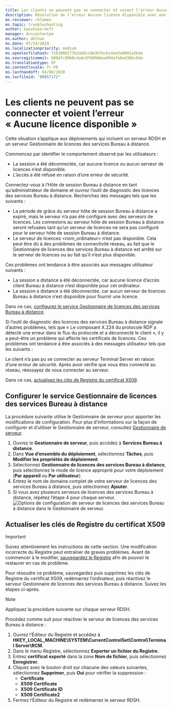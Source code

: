 ```yaml
---
title: Les clients ne peuvent pas se connecter et voient l’erreur Aucune licence disponible
description: Résolution de l’erreur Aucune licence disponible avec une connexion Bureau à distance
ms.reviewer: rklemen
ms.topic: troubleshooting
author: kaushika-msft
manager: dcscontentpm
ms.author: delhan
ms.date: 07/24/2019
ms.localizationpriority: medium
ms.openlocfilehash: f163908277b2ab8cc0e3bfbcbc4ae5e8001a2b4a
ms.sourcegitcommit: b00d7c8968c4adc8f699dbee694afe6ed36bc9de
ms.translationtype: HT
ms.contentlocale: fr-FR
ms.lasthandoff: 04/08/2020
ms.locfileid: "80857172"
---
```

# <a name="clients-cant-connect-and-see-no-licenses-available-error"></a>Les clients ne peuvent pas se connecter et voient l’erreur « Aucune licence disponible »

Cette situation s’applique aux déploiements qui incluent un serveur RDSH et un serveur Gestionnaire de licences des services Bureau à distance.

Commencez par identifier le comportement observé par les utilisateurs :

- La session a été déconnectée, car aucune licence ou aucun serveur de licences n’est disponible.
- L’accès a été refusé en raison d’une erreur de sécurité.

Connectez-vous à l’Hôte de session Bureau à distance en tant qu’administrateur de domaine et ouvrez l’outil de diagnostic des licences des services Bureau à distance. Recherchez des messages tels que les suivants :

  - La période de grâce du serveur hôte de session Bureau à distance a expiré, mais le serveur n’a pas été configuré avec des serveurs de licences. Les connexions au serveur hôte de session Bureau à distance seront refusées tant qu’un serveur de licences ne sera pas configuré pour le serveur hôte de session Bureau à distance.
  - Le serveur de licences \<nom_ordinateur\> n’est pas disponible. Cela peut être dû à des problèmes de connectivité réseau, au fait que le Gestionnaire de licences des services Bureau à distance est arrêté sur le serveur de licences ou au fait qu’il n’est plus disponible.

Ces problèmes ont tendance à être associés aux messages utilisateur suivants :

  - La session a distance a été déconnectée, car aucune licence d’accès client Bureau à distance n’est disponible pour cet ordinateur.
  - La session a distance a été déconnectée, car aucun serveur de licences Bureau à distance n’est disponible pour fournir une licence.

Dans ce cas, [configurez le service Gestionnaire de licences des services Bureau à distance](#configure-the-rd-licensing-service).

Si l’outil de diagnostic des licences des services Bureau à distance signale d’autres problèmes, tels que « Le composant X.224 du protocole RDP a détecté une erreur dans le flux du protocole et a déconnecté le client », il y a peut-être un problème qui affecte les certificats de licences. Ces problèmes ont tendance à être associés à des messages utilisateur tels que les suivants :

Le client n’a pas pu se connecter au serveur Terminal Server en raison d’une erreur de sécurité. Après avoir vérifié que vous êtes connecté au réseau, réessayez de vous connecter au serveur.

Dans ce cas, [actualisez les clés de Registre du certificat X509](#refresh-the-x509-certificate-registry-keys).

## <a name="configure-the-rd-licensing-service"></a>Configurer le service Gestionnaire de licences des services Bureau à distance

La procédure suivante utilise le Gestionnaire de serveur pour apporter les modifications de configuration. Pour plus d’informations sur la façon de configurer et d’utiliser le Gestionnaire de serveur, consultez [Gestionnaire de serveur](../../../administration/server-manager/server-manager.md).

1. Ouvrez le **Gestionnaire de serveur**, puis accédez à **Services Bureau à distance**.
2. Dans **Vue d’ensemble du déploiement**, sélectionnez **Tâches**, puis **Modifier les propriétés de déploiement**.
3. Sélectionnez **Gestionnaire de licences des services Bureau à distance**, puis sélectionnez le mode de licence approprié pour votre déploiement (**Par appareil** ou **Par utilisateur**).
4. Entrez le nom de domaine complet de votre serveur de licences des services Bureau à distance, puis sélectionnez **Ajouter**.
5. Si vous avez plusieurs serveurs de licences des services Bureau à distance, répétez l’étape 4 pour chaque serveur. 
    ![Options de configuration de serveur de licences des services Bureau à distance dans le Gestionnaire de serveur.](../media/troubleshoot-remote-desktop-connections/RDLicensing_Configure.png)

## <a name="refresh-the-x509-certificate-registry-keys"></a>Actualiser les clés de Registre du certificat X509

> [!IMPORTANT]  
> Suivez attentivement les instructions de cette section. Une modification incorrecte du Registre peut entraîner de graves problèmes. Avant de commencer à le modifier, [sauvegardez le Registre](https://support.microsoft.com/help/322756) afin de pouvoir le restaurer en cas de problème.

Pour résoudre ce problème, sauvegardez puis supprimez les clés de Registre du certificat X509, redémarrez l’ordinateur, puis réactivez le serveur Gestionnaire de licences des services Bureau à distance. Suivez les étapes ci-après.

> [!NOTE]
> Appliquez la procédure suivante sur chaque serveur RDSH.

Procédez comme suit pour réactiver le serveur de licences des services Bureau à distance :

1. Ouvrez l’Éditeur du Registre et accédez à **HKEY\_LOCAL\_MACHINE\\SYSTEM\\CurrentControlSet\\Control\\Terminal Server\\RCM**.
2. Dans le menu Registre, sélectionnez **Exporter un fichier du Registre**.
3. Entrez **certificat exporté** dans la zone **Nom de fichier**, puis sélectionnez **Enregistrer**.
4. Cliquez avec le bouton droit sur chacune des valeurs suivantes, sélectionnez **Supprimer**, puis **Oui** pour vérifier la suppression :  
      - **Certificate**
      - **X509 Certificate**
      - **X509 Certificate ID**
      - **X509 Certificate2**
5. Fermez l’Éditeur du Registre et redémarrez le serveur RDSH.